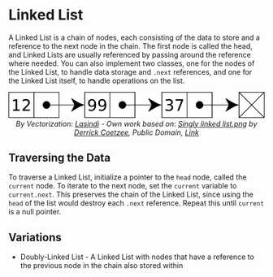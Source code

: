 # Linked List
A Linked List is a chain of nodes, each consisting of the data to store and a reference to the next node in the chain.
The first node is called the head, and Linked Lists are usually referenced by passing around the reference where needed.
You can also implement two classes, one for the nodes of the Linked List, to handle data storage and `.next` references, and one for the Linked List itself, to handle operations on the list.

<div align="center">
    <img src="linked-list.svg"/>
    <br/>
    <em>By Vectorization: <a href="//commons.wikimedia.org/w/index.php?title=User:Lasindi&amp;action=edit&amp;redlink=1" class="new" title="User:Lasindi (page does not exist)">Lasindi</a> - Own work based on: <a href="//commons.wikimedia.org/wiki/File:Singly_linked_list.png" title="File:Singly linked list.png">Singly linked list.png</a>&nbsp;by <a href="//commons.wikimedia.org/wiki/User:Dcoetzee" title="User:Dcoetzee">Derrick Coetzee</a>, Public Domain, <a href="https://commons.wikimedia.org/w/index.php?curid=2245162">Link</a></em>
</div>


## Traversing the Data
To traverse a Linked List, initialize a pointer to the `head` node, called the `current` node.
To iterate to the next node, set the `current` variable to `current.next`.
This preserves the chain of the Linked List, since using the `head` of the list would destroy each `.next` reference.
Repeat this until `current` is a null pointer.


## Variations
* Doubly-Linked List - A Linked List with nodes that have a reference to the previous node in the chain also stored within